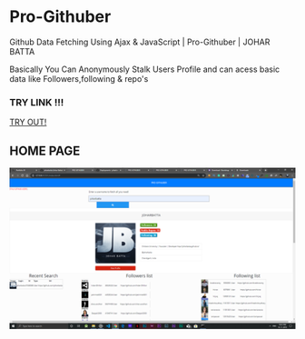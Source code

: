 # Pro-Githuber

 Github Data Fetching Using Ajax & JavaScript | Pro-Githuber | JOHAR BATTA

 Basically You Can Anonymously Stalk Users Profile and can acess basic data like 
 Followers,following & repo's 
### TRY LINK !!! 
<a href="https://joharbatta.github.io/Github-API-Integration-JS/">TRY OUT!<a>
## HOME PAGE
 ![](Screenshots/main.png)
